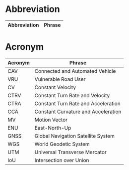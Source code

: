 # Abbreviation

|Abbreviation|Phrase|
|-|-|

# Acronym
|Acronym|Phrase|
|-|-|
|CAV|Connected and Automated Vehicle|
|VRU|Vulnerable Road User|
|CV|Constant Velocity|
|CTRV|Constant Turn Rate and Velocity|
|CTRA|Constant Turn Rate and Acceleration|
|CCA|Constant Curvature and Acceleration|
|MV|Motion Vector|
|ENU|East-North-Up|
|GNSS|Global Navigation Satellite System|
|WGS|World Geodetic System|
|UTM|Universal Transverse Mercator|
|IoU|Intersection over Union|